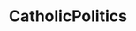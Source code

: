 ---
title: CatholicPolitics
crosslinks:
- ABCDesis
- Catholicism
- SeattleWA
- The_Donald
- todayilearned
- Fuckthealtright
- AltRightChristian
- AskReddit
---